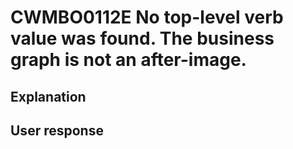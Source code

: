 # CWMBO0112E No top-level verb value was found. The business graph is not an after-image.

## Explanation

## User response